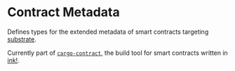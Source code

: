# Contract Metadata

Defines types for the extended metadata of smart contracts targeting [substrate](https://github.com/paritytech/substrate). 

Currently part of [`cargo-contract`](https://github.com/use-ink/cargo-contract), the build tool for smart
 contracts written in [ink!](https://github.com/use-ink/ink).


<!-- Auto-update: 2025-10-05T11:28:26.623419 -->
